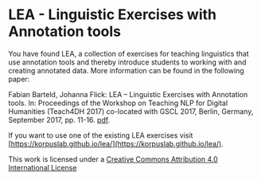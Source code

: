 # LEA - Linguistic Exercises with Annotation tools

You have found LEA, a collection of exercises for teaching linguistics that use
annotation tools and thereby introduce students to working with and creating
annotated data. More information can be found in the following paper:

Fabian Barteld, Johanna Flick: LEA – Linguistic Exercises with Annotation tools. In: Proceedings of the Workshop on Teaching NLP for Digital Humanities (Teach4DH 2017) co-located with GSCL 2017, Berlin, Germany, September 2017, pp. 11-16. [pdf](http://ceur-ws.org/Vol-1918/barteld.pdf).

If you want to use one of the existing LEA exercises visit
[https://korpuslab.github.io/lea/](https://korpuslab.github.io/lea/).

This work is licensed under a [Creative Commons Attribution 4.0
International License](http://creativecommons.org/licenses/by/4.0/)
